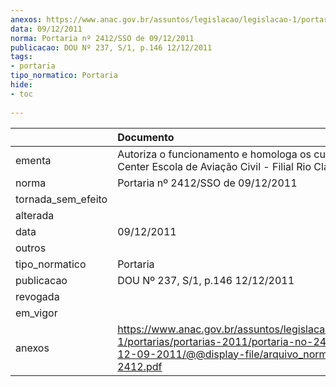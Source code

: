 ```yaml
---
anexos: https://www.anac.gov.br/assuntos/legislacao/legislacao-1/portarias/portarias-2011/portaria-no-2412-sso-de-12-09-2011/@@display-file/arquivo_norma/PA2011-2412.pdf
data: 09/12/2011
norma: Portaria nº 2412/SSO de 09/12/2011
publicacao: DOU Nº 237, S/1, p.146 12/12/2011
tags:
- portaria
tipo_normatico: Portaria
hide: 
- toc 
 
---
```


|                    | Documento                                                                                                                                                         |
|:-------------------|:------------------------------------------------------------------------------------------------------------------------------------------------------------------|
| ementa             | Autoriza o funcionamento e homologa os cursos da Fly Center Escola de Aviação Civil - Filial Rio Claro.                                                           |
| norma              | Portaria nº 2412/SSO de 09/12/2011                                                                                                                                |
| tornada_sem_efeito |                                                                                                                                                                   |
| alterada           |                                                                                                                                                                   |
| data               | 09/12/2011                                                                                                                                                        |
| outros             |                                                                                                                                                                   |
| tipo_normatico     | Portaria                                                                                                                                                          |
| publicacao         | DOU Nº 237, S/1, p.146 12/12/2011                                                                                                                                 |
| revogada           |                                                                                                                                                                   |
| em_vigor           |                                                                                                                                                                   |
| anexos             | https://www.anac.gov.br/assuntos/legislacao/legislacao-1/portarias/portarias-2011/portaria-no-2412-sso-de-12-09-2011/@@display-file/arquivo_norma/PA2011-2412.pdf |